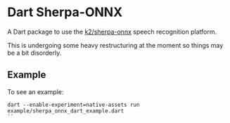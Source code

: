 # Dart Sherpa-ONNX

A Dart package to use the [k2/sherpa-onnx](https://github.com/k2-fsa/sherpa-onnx) speech recognition platform.

This is undergoing some heavy restructuring at the moment so things may be a bit disorderly.

## Example

To see an example:
```
dart --enable-experiment=native-assets run example/sherpa_onnx_dart_example.dart
``
